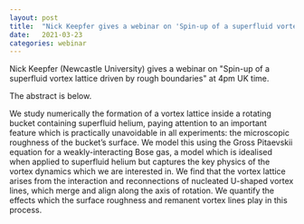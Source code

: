 ```yaml
---
layout: post
title:  "Nick Keepfer gives a webinar on 'Spin-up of a superfluid vortex lattice driven by rough boundaries' at 4pm (UK)"
date:   2021-03-23
categories: webinar
---
```

Nick Keepfer (Newcastle University) gives a webinar on "Spin-up of a superfluid vortex lattice driven by rough boundaries" at 4pm UK time.

The abstract is below.

We study numerically the formation of a vortex lattice inside a rotating bucket containing superfluid helium, paying attention to an important feature which is practically unavoidable in all experiments: the microscopic roughness of the bucket’s surface. We model this using the Gross Pitaevskii equation for a weakly-interacting Bose gas, a model which is idealised when applied to superfluid helium but captures the key physics of the vortex dynamics which we are interested in. We find that the vortex lattice arises from the interaction and reconnections of nucleated U-shaped vortex lines, which merge and align along the axis of rotation. We quantify the effects which the surface roughness and remanent vortex lines play in this process.
